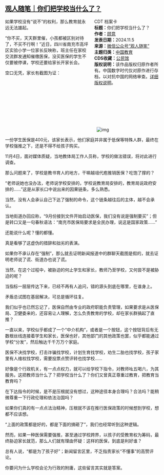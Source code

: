 <!--1730824116000-->
[观人随笔｜你们把学校当什么了？](https://chinadigitaltimes.net/chinese/712852.html)
------

<div style="width:42%;float:right;padding-left:20px;"><div class="su-spoiler su-spoiler-style-fancy su-spoiler-icon-chevron-circle su-spoiler-closed" data-scroll-offset="0" data-anchor-in-url="no"><div class="su-spoiler-title" tabindex="0" role="button"><span class="su-spoiler-icon"></span>CDT 档案卡</div><div class="su-spoiler-content su-u-clearfix su-u-trim"><strong>标题：</strong>你们把学校当什么了？<br><strong>作者：</strong><a href="https://chinadigitaltimes.net/space/观人随笔" target="_blank">顾意</a><br><strong>发表日期：</strong>2024.11.5<br><strong>来源：</strong><a href="https://web.archive.org/web/https://mp.weixin.qq.com/s/myuiYRvdIYu0S6iuwftIUA" target="_blank">微信公众号“观人随笔”</a><br><strong>主题归类：</strong><a href="https://chinadigitaltimes.net/space/中国教育" target="_blank">中国教育</a><br><strong>CDS收藏：</strong><a href="https://chinadigitaltimes.net/space/%E5%85%AC%E6%B0%91%E9%A6%86" target="_blank" rel="noopener">公民馆</a><br><strong>版权说明：</strong>该作品版权归原作者所有。中国数字时代仅对原作进行存档，以对抗中国的网络审查。<a href="https://chinadigitaltimes.net/chinese/copyright">详细版权说明</a>。</div></div></div><p>如果学校没有“说不”的权利，那么教育就永远无法雄起。</p><p>“你不买，天天群里催，小孩都被区别对待了，不买不行啊！”近日，四川省南充市高坪区实验小学一位家长反映称，班主任在家校交流群发通知催缴医保，没买医保的学生不仅要被停课，学校还要给家长开家长会。</p><p>空口无凭，家长有截图为证：</p><p><img decoding="async" src="data:image/svg+xml,%3Csvg%20xmlns='http://www.w3.org/2000/svg'%20viewBox='0%200%200%200'%3E%3C/svg%3E" alt="img" data-lazy-src="https://chinadigitaltimes.net/chinese/files/2024/11/post-712852-672a471ddee67."><noscript><img decoding="async" src="https://chinadigitaltimes.net/chinese/files/2024/11/post-712852-672a471ddee67." alt="img"></noscript></p><p>一份学生医保是400元，该家长表示，他们家庭并非属于低保等特殊人群，最终在学校强推之下，还是不得不给孩子购买。</p><p>11月4日，面对媒体质疑，当地教体局工作人员称，学校的做法错误，将对此进行调查。</p><p>那么问题来了，学校是教书育人的地方，干嘛越俎代庖推销医保？吃饱了撑的？</p><p>“老师说她也没办法，老师说学校安排的，学校说教育局安排的，教育局说政府安排的……”这是从家长口中说出来的因果链条，多么熟悉。</p><p>当然，没有人会承认自己下达了强制的命令，这个链条越往后的主体，越不会承认。</p><p>当地街道办回应称，“9月份接到文件开始启动医保，我们没有说是强制要买”；但是转口又是一句春秋语法：“南充市医保局要求是全民办理，说这是国家政策……”</p><p>还能说什么呢？懂的都懂。</p><p>真是看够了这虚伪的措辞和拙劣的表演。</p><p>如果你不承认存在“强制”，那么就去证明新闻报道中的群聊天截图是假的，就去证明老师说了谎、街道办也说了谎。</p><p>当然，在这个过程中，被胁迫的何止学生和家长，教师乃至学校，又何尝不是被胁迫的呢？</p><p>当指标一层层传达下来，已经不再有人追问，错的源头到底在哪里，在谁身上。</p><p>矛盾总试图在基层解决，可总是循环往复。</p><p>我们似乎也已然忘记了，医保自然由专业的政府职能负责管理，如果要求是从医保局、卫健委来的，还容易让人理解，怎么负责教育的学校，却在家长群搞起了直推？</p><p>一直以来，学校似乎都成了一个“中介机构”，或者是一个按钮，这个按钮背后有无数根丝线连接着学生和家长，医保也好，其他部门的其他政策也罢，似乎都能通过学校“分发”，然后触达千千万万个家庭。</p><p>医保不决找学校，打击诈骗找学校，计划生育找学校，劝生二胎也找学校，孩子家里有人维权找学校，需要投票点赞评转也找学校……</p><p>好像是个行政机关，有一点点权力，就可以给学校下指令，对教师吆五喝六，为其服务。这把教师当什么了？把学校当什么了？你们又曾真正尊重过教育，把教育当教育吗？</p><p>在下达指令的时候，是不是压根就没有想过，这种途径本身合理吗？合法吗？能稍微尊重一下行政伦理和依法治国吗？</p><p>如果你们真的有一点点法治精神，压根就不该在推行医保政策的时候想到学校，想都不应该想。</p><p>“上面的政策都是好的，都是下面的搞砸了”，我们也经常听到这种逻辑。</p><p>然而，如果一种医保需要强推，甚至通过学校跨界，以孩子的受教育权为筹码，最终胁迫家长就范，那么人们就有理由怀疑：这样的医保，到底是利好谁？</p><p>总有人说，“都是为了孩子好”；新闻留言区里，不乏指责家长“不懂事”的高赞评论。</p><p>你要问为什么学校会沦为行政的附庸，这些留言其实就是答案。</p><div class="addtoany_share_save_container addtoany_content addtoany_content_bottom"><div class="a2a_kit a2a_kit_size_32 addtoany_list" data-a2a-url="https://chinadigitaltimes.net/chinese/712852.html" data-a2a-title="观人随笔｜你们把学校当什么了？"><a class="a2a_button_facebook" href="https://www.addtoany.com/add_to/facebook?linkurl=https%3A%2F%2Fchinadigitaltimes.net%2Fchinese%2F712852.html&amp;linkname=%E8%A7%82%E4%BA%BA%E9%9A%8F%E7%AC%94%EF%BD%9C%E4%BD%A0%E4%BB%AC%E6%8A%8A%E5%AD%A6%E6%A0%A1%E5%BD%93%E4%BB%80%E4%B9%88%E4%BA%86%EF%BC%9F" title="Facebook" rel="nofollow noopener" target="_blank"></a><a class="a2a_button_twitter" href="https://www.addtoany.com/add_to/twitter?linkurl=https%3A%2F%2Fchinadigitaltimes.net%2Fchinese%2F712852.html&amp;linkname=%E8%A7%82%E4%BA%BA%E9%9A%8F%E7%AC%94%EF%BD%9C%E4%BD%A0%E4%BB%AC%E6%8A%8A%E5%AD%A6%E6%A0%A1%E5%BD%93%E4%BB%80%E4%B9%88%E4%BA%86%EF%BC%9F" title="Twitter" rel="nofollow noopener" target="_blank"></a><a class="a2a_button_telegram" href="https://www.addtoany.com/add_to/telegram?linkurl=https%3A%2F%2Fchinadigitaltimes.net%2Fchinese%2F712852.html&amp;linkname=%E8%A7%82%E4%BA%BA%E9%9A%8F%E7%AC%94%EF%BD%9C%E4%BD%A0%E4%BB%AC%E6%8A%8A%E5%AD%A6%E6%A0%A1%E5%BD%93%E4%BB%80%E4%B9%88%E4%BA%86%EF%BC%9F" title="Telegram" rel="nofollow noopener" target="_blank"></a><a class="a2a_button_reddit" href="https://www.addtoany.com/add_to/reddit?linkurl=https%3A%2F%2Fchinadigitaltimes.net%2Fchinese%2F712852.html&amp;linkname=%E8%A7%82%E4%BA%BA%E9%9A%8F%E7%AC%94%EF%BD%9C%E4%BD%A0%E4%BB%AC%E6%8A%8A%E5%AD%A6%E6%A0%A1%E5%BD%93%E4%BB%80%E4%B9%88%E4%BA%86%EF%BC%9F" title="Reddit" rel="nofollow noopener" target="_blank"></a><a class="a2a_button_whatsapp" href="https://www.addtoany.com/add_to/whatsapp?linkurl=https%3A%2F%2Fchinadigitaltimes.net%2Fchinese%2F712852.html&amp;linkname=%E8%A7%82%E4%BA%BA%E9%9A%8F%E7%AC%94%EF%BD%9C%E4%BD%A0%E4%BB%AC%E6%8A%8A%E5%AD%A6%E6%A0%A1%E5%BD%93%E4%BB%80%E4%B9%88%E4%BA%86%EF%BC%9F" title="WhatsApp" rel="nofollow noopener" target="_blank"></a><a class="a2a_button_email" href="https://www.addtoany.com/add_to/email?linkurl=https%3A%2F%2Fchinadigitaltimes.net%2Fchinese%2F712852.html&amp;linkname=%E8%A7%82%E4%BA%BA%E9%9A%8F%E7%AC%94%EF%BD%9C%E4%BD%A0%E4%BB%AC%E6%8A%8A%E5%AD%A6%E6%A0%A1%E5%BD%93%E4%BB%80%E4%B9%88%E4%BA%86%EF%BC%9F" title="Email" rel="nofollow noopener" target="_blank"></a><a class="a2a_button_copy_link" href="https://www.addtoany.com/add_to/copy_link?linkurl=https%3A%2F%2Fchinadigitaltimes.net%2Fchinese%2F712852.html&amp;linkname=%E8%A7%82%E4%BA%BA%E9%9A%8F%E7%AC%94%EF%BD%9C%E4%BD%A0%E4%BB%AC%E6%8A%8A%E5%AD%A6%E6%A0%A1%E5%BD%93%E4%BB%80%E4%B9%88%E4%BA%86%EF%BC%9F" title="Copy Link" rel="nofollow noopener" target="_blank"></a><a class="a2a_dd addtoany_share_save addtoany_share" href="https://www.addtoany.com/share"></a></div></div>
